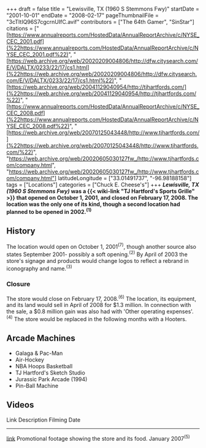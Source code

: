 +++
draft = false
title = "Lewisville, TX (1960 S Stemmons Fwy)"
startDate = "2001-10-01"
endDate = "2008-02-17"
pageThumbnailFile = "3cTItIQ96S7cgcrnUIfC.avif"
contributors = ["The 64th Gamer", "SinStar"]
citations = ["[https://www.annualreports.com/HostedData/AnnualReportArchive/c/NYSE_CEC_2001.pdf](%22https://www.annualreports.com/HostedData/AnnualReportArchive/c/NYSE_CEC_2001.pdf%22)", "[https://web.archive.org/web/20020209004806/http://dfw.citysearch.com/E/V/DALTX/0233/22/17/cs1.html](%22https://web.archive.org/web/20020209004806/http://dfw.citysearch.com/E/V/DALTX/0233/22/17/cs1.html%22)", "[https://web.archive.org/web/20041129040954/http://tjhartfords.com/](%22https://web.archive.org/web/20041129040954/http://tjhartfords.com/%22)", "[https://www.annualreports.com/HostedData/AnnualReportArchive/c/NYSE_CEC_2008.pdf](%22https://www.annualreports.com/HostedData/AnnualReportArchive/c/NYSE_CEC_2008.pdf%22)", "[https://web.archive.org/web/20070125043448/http://www.tjhartfords.com/](%22https://web.archive.org/web/20070125043448/http://www.tjhartfords.com/%22)", "https://web.archive.org/web/20020605030127fw_/http://www.tjhartfords.com/company.html", "https://web.archive.org/web/20020605030127fw_/http://www.tjhartfords.com/company.html"]
latitudeLongitude = ["33.01491737", "-96.98188158"]
tags = ["Locations"]
categories = ["Chuck E. Cheese's"]
+++
***Lewisville, TX (1960 S Stemmons Fwy)* was a {{< wiki-link "TJ Hartford's Sports Grille" >}} that opened on October 1, 2001, and closed on February 17, 2008.
The location was the only one of its kind, though a second location had planned to be opened in 2002.<sup>(1)</sup>**

## History

The location would open on October 1, 2001<sup>(7)</sup>, though another source also states September 2001- possibly a soft opening.<sup>(2)</sup> By April of 2003 the store's signage and products would change logos to reflect a rebrand in iconography and name.<sup>(3)</sup>

### Closure

The store would close on February 17, 2008.<sup>(6)</sup> The location, its equipment, and its land would sell in April of 2008 for $1.3 million. In connection with the sale, a $0.8 million gain was also had with 'Other operating expenses'.<sup>(4)</sup> The store would be replaced in the following months with a Hooters.

## Arcade Machines

- Galaga & Pac-Man
- Air-Hockey
- NBA Hoops Basketball
- TJ Hartford's Sketch Studio
- Jurassic Park Arcade (1994)
- Pin-Ball Machine

## Videos

  Link                                                  Description                                           Filming Date
  ----------------------------------------------------- ----------------------------------------------------- -------------------
  [link](https://www.youtube.com/watch?v=72cm5mtHkvM)   Promotional footage showing the store and its food.   January 2007<sup>(5)</sup>

